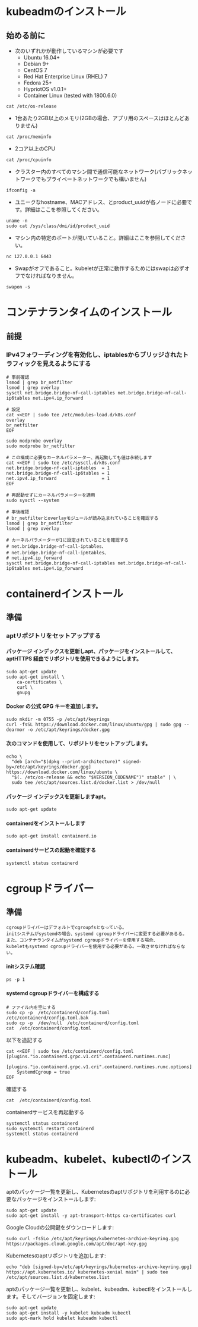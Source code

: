 # kubeadmのインストール
## 始める前に
- 次のいずれかが動作しているマシンが必要です
  - Ubuntu 16.04+
  - Debian 9+
  - CentOS 7
  - Red Hat Enterprise Linux (RHEL) 7
  - Fedora 25+
  - HypriotOS v1.0.1+
  - Container Linux (tested with 1800.6.0)
  
```
cat /etc/os-release
```

- 1台あたり2GB以上のメモリ(2GBの場合、アプリ用のスペースはほとんどありません)
```
cat /proc/meminfo 
```
  
- 2コア以上のCPU
```
cat /proc/cpuinfo
```

- クラスター内のすべてのマシン間で通信可能なネットワーク(パブリックネットワークでもプライベートネットワークでも構いません)
```
ifconfig -a
```


- ユニークなhostname、MACアドレス、とproduct_uuidが各ノードに必要です。詳細はここを参照してください。
```
uname -n
sudo cat /sys/class/dmi/id/product_uuid
```

- マシン内の特定のポートが開いていること。詳細はここを参照してください。
```
nc 127.0.0.1 6443
```

- Swapがオフであること。kubeletが正常に動作するためにはswapは必ずオフでなければなりません。
```
swapon -s
```

# コンテナランタイムのインストール
## 前提
### IPv4フォワーディングを有効化し、iptablesからブリッジされたトラフィックを見えるようにする
```
# 事前確認
lsmod | grep br_netfilter
lsmod | grep overlay
sysctl net.bridge.bridge-nf-call-iptables net.bridge.bridge-nf-call-ip6tables net.ipv4.ip_forward

# 設定
cat <<EOF | sudo tee /etc/modules-load.d/k8s.conf
overlay
br_netfilter
EOF

sudo modprobe overlay
sudo modprobe br_netfilter

# この構成に必要なカーネルパラメーター、再起動しても値は永続します
cat <<EOF | sudo tee /etc/sysctl.d/k8s.conf
net.bridge.bridge-nf-call-iptables  = 1
net.bridge.bridge-nf-call-ip6tables = 1
net.ipv4.ip_forward                 = 1
EOF

# 再起動せずにカーネルパラメーターを適用
sudo sysctl --system

# 事後確認
# br_netfilterとoverlayモジュールが読み込まれていることを確認する
lsmod | grep br_netfilter
lsmod | grep overlay

# カーネルパラメーターが1に設定されていることを確認する
# net.bridge.bridge-nf-call-iptables、
# net.bridge.bridge-nf-call-ip6tables、
# net.ipv4.ip_forward
sysctl net.bridge.bridge-nf-call-iptables net.bridge.bridge-nf-call-ip6tables net.ipv4.ip_forward
```

# containerdインストール
## 準備
### aptリポジトリをセットアップする
#### パッケージ インデックスを更新しapt、パッケージをインストールして、aptHTTPS 経由でリポジトリを使用できるようにします。
```
sudo apt-get update
sudo apt-get install \
    ca-certificates \
    curl \
    gnupg
```

#### Docker の公式 GPG キーを追加します。
```
sudo mkdir -m 0755 -p /etc/apt/keyrings
curl -fsSL https://download.docker.com/linux/ubuntu/gpg | sudo gpg --dearmor -o /etc/apt/keyrings/docker.gpg
```

#### 次のコマンドを使用して、リポジトリをセットアップします。
```
echo \
  "deb [arch="$(dpkg --print-architecture)" signed-by=/etc/apt/keyrings/docker.gpg] https://download.docker.com/linux/ubuntu \
  "$(. /etc/os-release && echo "$VERSION_CODENAME")" stable" | \
  sudo tee /etc/apt/sources.list.d/docker.list > /dev/null
```

#### パッケージ インデックスを更新しますapt。
```
sudo apt-get update
```

#### containerdをインストールします
```
sudo apt-get install containerd.io
```

#### containerdサービスの起動を確認する
```
systemctl status containerd
```

# cgroupドライバー
## 準備
```
cgroupドライバーはデフォルトでcgroupfsとなっている。
initシステムがsystemdの場合、systemd cgroupドライバーに変更する必要があるる。
また、コンテナランタイムがsystemd cgroupドライバーを使用する場合、
kubeletもsystemd cgroupドライバーを使用する必要がある。一致させなければならない。
```

#### initシステム確認
```
ps -p 1
```

#### systemd cgroupドライバーを構成する
```
# ファイル内を空にする
sudo cp -p  /etc/containerd/config.toml  /etc/containerd/config.toml.bak
sudo cp -p  /dev/null  /etc/containerd/config.toml
cat  /etc/containerd/config.toml
```

以下を追記する
```
cat <<EOF | sudo tee /etc/containerd/config.toml
[plugins."io.containerd.grpc.v1.cri".containerd.runtimes.runc]
  [plugins."io.containerd.grpc.v1.cri".containerd.runtimes.runc.options]
    SystemdCgroup = true
EOF
```
確認する
```
cat  /etc/containerd/config.toml
```
containerdサービスを再起動する
```
systemctl status containerd
sudo systemctl restart containerd
systemctl status containerd
```

# kubeadm、kubelet、kubectlのインストール
aptのパッケージ一覧を更新し、Kubernetesのaptリポジトリを利用するのに必要なパッケージをインストールします:
```
sudo apt-get update
sudo apt-get install -y apt-transport-https ca-certificates curl
```

Google Cloudの公開鍵をダウンロードします:
```
sudo curl -fsSLo /etc/apt/keyrings/kubernetes-archive-keyring.gpg https://packages.cloud.google.com/apt/doc/apt-key.gpg
```

Kubernetesのaptリポジトリを追加します:
```
echo "deb [signed-by=/etc/apt/keyrings/kubernetes-archive-keyring.gpg] https://apt.kubernetes.io/ kubernetes-xenial main" | sudo tee /etc/apt/sources.list.d/kubernetes.list

```

aptのパッケージ一覧を更新し、kubelet、kubeadm、kubectlをインストールします。そしてバージョンを固定します:
```
sudo apt-get update
sudo apt-get install -y kubelet kubeadm kubectl
sudo apt-mark hold kubelet kubeadm kubectl
```
